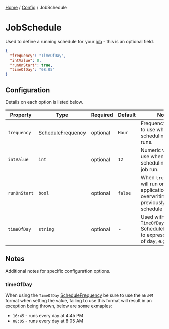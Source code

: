[Home](/README.md) / [Config](/docs/configuration/README.md) / JobSchedule

# JobSchedule
Used to define a running schedule for your [job](/docs/configuration/JobConfig.md) - this is an optional field.

```json
{
  "frequency": "TimeOfDay",
  "intValue": 0,
  "runOnStart": true,
  "timeOfDay": "08:05"
}
```

## Configuration
Details on each option is listed below.

| Property | Type | Required | Default | Notes |
| --- | --- | ---- | ---- | --- |
| `frequency` | [ScheduleFrequency](/docs/enums/ScheduleFrequency.md) | optional | `Hour` | Frequency modifier to use when scheduling job runs. |
| `intValue` | `int` | optional | `12` | Numeric value to use when scheduling the next job run. |
| `runOnStart` | `bool` | optional | `false` | When `true` this job will run on application start overwriting any previously set schedule value. |
| `timeOfDay` | `string` | optional | - | Used with the `TimeOfDay` [ScheduleFrequency](/docs/enums/ScheduleFrequency.md) to express the time of day, e.g. `08:30` |

## Notes
Additional notes for specific configuration options.

### timeOfDay
When using the `TimeOfDay` [ScheduleFrequency](/docs/enums/ScheduleFrequency.md) be sure to use the `hh:MM` format when setting the value, failing to use this format will result in an exception being thrown, below are some exmaples:

- `16:45` - runs every day at 4:45 PM
- `08:05` - runs every day at 8:05 AM
